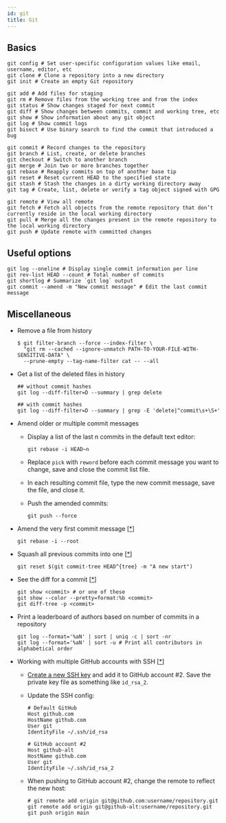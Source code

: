```yaml
---
id: git
title: Git
---
```


## Basics

```shell
git config # Set user-specific configuration values like email, username, editor, etc
git clone # Clone a repository into a new directory
git init # Create an empty Git repository

git add # Add files for staging
git rm # Remove files from the working tree and from the index
git status # Show changes staged for next commit
git diff # Show changes between commits, commit and working tree, etc
git show # Show information about any git object
git log # Show commit logs
git bisect # Use binary search to find the commit that introduced a bug

git commit # Record changes to the repository
git branch # List, create, or delete branches
git checkout # Switch to another branch
git merge # Join two or more branches together
git rebase # Reapply commits on top of another base tip
git reset # Reset current HEAD to the specified state
git stash # Stash the changes in a dirty working directory away
git tag # Create, list, delete or verify a tag object signed with GPG

git remote # View all remote
git fetch # Fetch all objects from the remote repository that don’t currently reside in the local working directory
git pull # Merge all the changes present in the remote repository to the local working directory
git push # Update remote with committed changes
```

## Useful options

```shell
git log --oneline # Display single commit information per line
git rev-list HEAD --count # Total number of commits
git shortlog # Summarize `git log` output
git commit --amend -m "New commit message" # Edit the last commit message
```

## Miscellaneous

- Remove a file from history

  ```shell
  $ git filter-branch --force --index-filter \
    "git rm --cached --ignore-unmatch PATH-TO-YOUR-FILE-WITH-SENSITIVE-DATA" \
    --prune-empty --tag-name-filter cat -- --all
  ```

- Get a list of the deleted files in history

  ```shell
  ## without commit hashes
  git log --diff-filter=D --summary | grep delete

  ## with commit hashes
  git log --diff-filter=D --summary | grep -E 'delete|^commit\s+\S+'
  ```

- Amend older or multiple commit messages

  - Display a list of the last n commits in the default text editor:

    ```shell
    git rebase -i HEAD~n
    ```

  - Replace `pick` with `reword` before each commit message you want to change, save and close the commit list file.
  - In each resulting commit file, type the new commit message, save the file, and close it.
  - Push the amended commits:

    ```shell
    git push --force
    ```

- Amend the very first commit message [[\*](https://stackoverflow.com/a/14630424)]

  ```shell
  git rebase -i --root
  ```

- Squash all previous commits into one [[\*](https://stackoverflow.com/a/23486788)]

  ```shell
  git reset $(git commit-tree HEAD^{tree} -m "A new start")
  ```

- See the diff for a commit [[\*](https://stackoverflow.com/a/17563864)]

  ```shell
  git show <commit> # or one of these
  git show --color --pretty=format:%b <commit>
  git diff-tree -p <commit>
  ```

- Print a leaderboard of authors based on number of commits in a repository

  ```shell
  git log --format='%aN' | sort | uniq -c | sort -nr
  git log --format='%aN' | sort -u # Print all contributors in alphabetical order
  ```

- Working with multiple GitHub accounts with SSH [[\*](https://code.tutsplus.com/tutorials/quick-tip-how-to-work-with-github-and-multiple-accounts--net-22574)]

  - [Create a new SSH key](./ssh) and add it to GitHub account #2. Save the private key file as something like `id_rsa_2`.

  - Update the SSH config:

    ```shell title=".ssh/config"
    # Default GitHub
    Host github.com
    HostName github.com
    User git
    IdentityFile ~/.ssh/id_rsa

    # GitHub account #2
    Host github-alt
    HostName github.com
    User git
    IdentityFile ~/.ssh/id_rsa_2
    ```

  - When pushing to GitHub account #2, change the remote to reflect the new host:

    ```shell
    # git remote add origin git@github.com:username/repository.git
    git remote add origin git@github-alt:username/repository.git
    git push origin main
    ```
